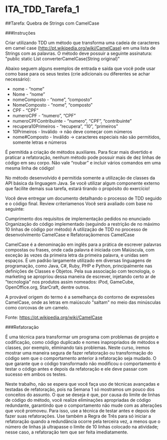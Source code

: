 # ITA_TDD_Tarefa_1
##Tarefa: Quebra de Strings com CamelCase



###Instruções

Criar utilizando TDD um método que transforma uma cadeia de caracteres em camel case (http://pt.wikipedia.org/wiki/CamelCase) em uma lista de Strings com as palavras. O método deve possuir a seguinte assinatura: "public static List<String> converterCamelCase(String original)"

Abaixo seguem alguns exemplos de entrada e saída que você pode usar como base para os seus testes (crie adicionais ou diferentes se achar necessário):

* nome - “nome”
* Nome - “nome”
* nomeComposto - “nome”, “composto”
* NomeComposto - “nome”, “composto”
* CPF - “CPF”
* numeroCPF - “numero”, “CPF”
* numeroCPFContribuinte - “numero”, “CPF”, “contribuinte”
* recupera10Primeiros - “recupera”, “10”, “primeiros”
* 10Primeiros - Inválido → não deve começar com números
* nome#Composto - Inválido → caracteres especiais não são permitidos, somente letras e números

É permitida a criação de métodos auxiliares. Para ficar mais divertido e praticar a refatoração, nenhum método pode possuir mais de dez linhas de código em seu corpo. Não vale “roubar” e incluir vários comandos em uma mesma linha de código!

No método desenvolvido é permitida somente a utilização de classes da API básica da linguagem Java. Se você utilizar algum componente externo que facilite demais sua tarefa, estará tirando o propósito do exercício!

Você deve entregar um documento detalhando o processo de TDD seguido e o código final.
Review criteriamenos 
Você será avaliado com base no seguinte:

Cumprimento dos requisitos de implementação pedidos no enunciado
Organização do código implementado (seguindo a restrição de no máximo 10 linhas de código por método)
A utilização de TDD no processo de desenvolvimento
CamelCase e Refatoraçãomenos 
CamelCase

CamelCase é a denominação em inglês para a prática de escrever palavras compostas ou frases, onde cada palavra é iniciada com Maiúscula, com exceção às vezes da primeira letra da primeira palavra, e unidas sem espaços. É um padrão largamente utilizado em diversas linguagens de programação, como Java, C#, Ruby, PHP e Python, principalmente nas definições de Classes e Objetos. Pela sua associação com tecnologia, o marketing se apropriou dessa maneira de escrever, injetando certo ar de "tecnologia" nos produtos assim nomeados: iPod, GameCube, OpenOffice.org, StarCraft, dentre outros.


A provável origem do termo é a semelhança do contorno de expressões CamelCase, onde as letras em maiúsculo "saltam" no meio das minúsculas como corcovas de um camelo.

Fonte: https://pt.wikipedia.org/wiki/CamelCase

###Refatoração

É uma técnica para transformar um programa com problemas de projeto e codificação, como código duplicado e nomes inapropriados de métodos e classes, por exemplo, eliminando tais problemas. Neste curso, iremos mostrar uma maneira segura de fazer refatoração ou transformação do código sem que o comportamento anterior à refatoração seja mudado. O que garante que o código transformado não modificou o comportamento é testar o código antes e depois da refatoração e ele deve passar com sucesso em ambos os testes.

Neste trabalho, não se espera que você faça uso de técnicas avançadas e testadas de refatoração, pois na Semana 1 só mostramos um pouco dos conceitos do assunto. O que se deseja é que, por causa do limite de linhas de código do método, você realize eliminações apropriadas de código redundante, garantindo que o comportamento não mude com as alterações que você promoveu. Para isso, use a técnica de testar antes e depois de fazer suas refatorações. Use também a Regra de Três para só iniciar a refatoração quando a redundância ocorre pela terceira vez, a menos que o número de linhas já ultrapasse o limite de 10 linhas colocado na atividade; nesse caso, a refatoração tem que ser feita imediatamente.
